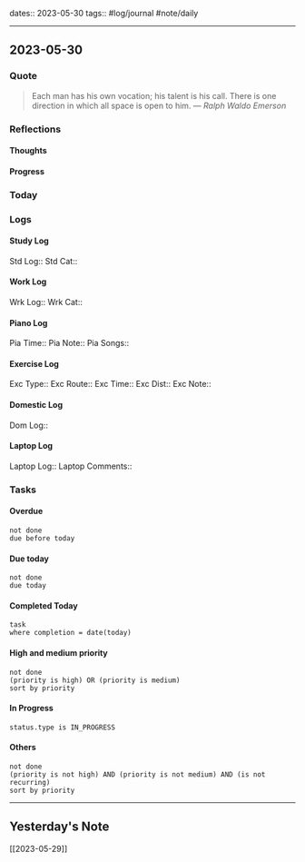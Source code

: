 dates:: 2023-05-30
tags:: #log/journal #note/daily 

---
## 2023-05-30

### Quote

> Each man has his own vocation; his talent is his call. There is one direction in which all space is open to him.
> — <cite>Ralph Waldo Emerson</cite>


### Reflections

#### Thoughts

#### Progress

### Today


### Logs

#### Study Log
Std Log:: 
Std Cat:: 

#### Work Log
Wrk Log:: 
Wrk Cat:: 

#### Piano Log

Pia Time:: 
Pia Note:: 
Pia Songs:: 

#### Exercise Log

Exc Type:: 
Exc Route:: 
Exc Time:: 
Exc Dist:: 
Exc Note:: 

#### Domestic Log

Dom Log:: 

#### Laptop Log

Laptop Log:: 
Laptop Comments::

### Tasks

#### Overdue

```tasks
not done
due before today
```


#### Due today

```tasks
not done
due today
```

#### Completed Today

```dataview
task
where completion = date(today)
```


#### High and medium priority

```tasks
not done
(priority is high) OR (priority is medium)
sort by priority
```

#### In Progress

```tasks
status.type is IN_PROGRESS
```

#### Others

```tasks
not done
(priority is not high) AND (priority is not medium) AND (is not recurring)
sort by priority
```


---
## Yesterday's Note

[[2023-05-29]]


